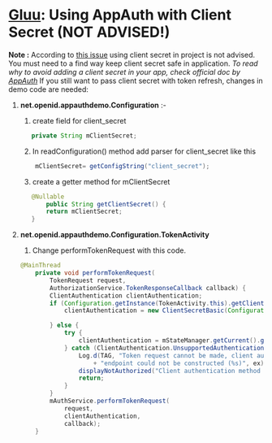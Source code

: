 # [Gluu](https://gluu.org/docs/): Using AppAuth with Client Secret (NOT ADVISED!) 

**Note :** According to [this issue](https://github.com/openid/AppAuth-Android/issues/90) using client secret in project is not advised. You must need to a find way keep client secret safe in application. *To read why to avoid adding a client secret in your app, check official doc by [AppAuth](https://github.com/openid/AppAuth-Android/blob/master/README.md#utilizing-client-secrets-dangerous)*
If you still want to pass client secret with token refresh, changes in demo code are needed:

1. **net.openid.appauthdemo.Configuration** :- 
    
    1. create field for client_secret
    ```java
       private String mClientSecret;
    ```
    
    2. In readConfiguration() method add parser for client_secret like this
    ```java
        mClientSecret= getConfigString("client_secret");
    ```   
    
    3. create a getter method for mClientSecret
    ```java
       @Nullable
           public String getClientSecret() {
           return mClientSecret;
       }
    ```


2. **net.openid.appauthdemo.Configuration.TokenActivity**

    1. Change  performTokenRequest with this code.

    ```java
    @MainThread
        private void performTokenRequest(
            TokenRequest request,
            AuthorizationService.TokenResponseCallback callback) {
            ClientAuthentication clientAuthentication;
            if (Configuration.getInstance(TokenActivity.this).getClientSecret() != null) {
                clientAuthentication = new ClientSecretBasic(Configuration.getInstance(TokenActivity.this).getClientSecret());
    
            } else {
                try {
                    clientAuthentication = mStateManager.getCurrent().getClientAuthentication();
                } catch (ClientAuthentication.UnsupportedAuthenticationMethod ex) {
                    Log.d(TAG, "Token request cannot be made, client authentication for the token "
                        + "endpoint could not be constructed (%s)", ex);
                    displayNotAuthorized("Client authentication method is unsupported");
                    return;
                }
            }
            mAuthService.performTokenRequest(
                request,
                clientAuthentication,
                callback);
        }
     ```   



